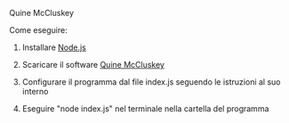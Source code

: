 Quine McCluskey


Come eseguire:

1. Installare [Node.js](https://nodejs.org/it/)

2. Scaricare il software [Quine McCluskey](https://codeload.github.com/Giotino/Quine-McCluskey/zip/master)

3. Configurare il programma dal file index.js seguendo le istruzioni al suo interno

4. Eseguire "node index.js" nel terminale nella cartella del programma